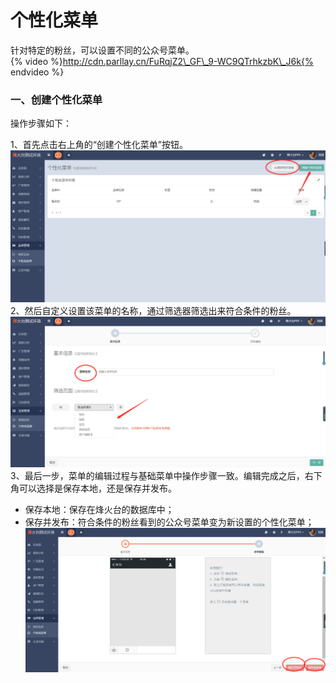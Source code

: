 # 个性化菜单

针对特定的粉丝，可以设置不同的公众号菜单。  
{% video %}http://cdn.parllay.cn/FuRqjZ2\_GF\_9-WC9QTrhkzbK\_J6k{% endvideo %}

### 一、创建个性化菜单

操作步骤如下：

1、首先点击右上角的“创建个性化菜单”按钮。![](/assets/1516598403%281%29.png)2、然后自定义设置该菜单的名称，通过筛选器筛选出来符合条件的粉丝。 ![](/assets/1516598493%281%29.png)3、最后一步，菜单的编辑过程与基础菜单中操作步骤一致。编辑完成之后，右下角可以选择是保存本地，还是保存并发布。

* 保存本地：保存在烽火台的数据库中；
* 保存并发布：符合条件的粉丝看到的公众号菜单变为新设置的个性化菜单；![](/assets/1516598616%281%29.png)




